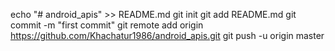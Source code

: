 echo "# android_apis" >> README.md
git init
git add README.md
git commit -m "first commit"
git remote add origin https://github.com/Khachatur1986/android_apis.git
git push -u origin master